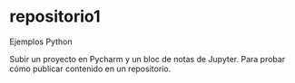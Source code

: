 # repositorio1
Ejemplos Python

Subir un proyecto en Pycharm y un bloc de notas de Jupyter.
Para probar cómo publicar contenido en un repositorio.
